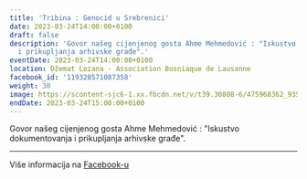 ```yaml
---
title: 'Tribina : Genocid u Srebrenici'
date: 2023-03-24T14:00:00+0100
draft: false
description: 'Govor našeg cijenjenog gosta Ahme Mehmedović : "Iskustvo dokumentovanja
  i prikupljanja arhivske građe".'
eventDate: 2023-03-24T14:00:00+0100
location: Džemat Lozana - Association Bosniaque de Lausanne
facebook_id: '119328571087358'
weight: 30
image: https://scontent-sjc6-1.xx.fbcdn.net/v/t39.30808-6/475968362_935496025377664_1254503329331924344_n.jpg?_nc_cat=109&ccb=1-7&_nc_sid=9e60e4&_nc_ohc=WgOQ7hucqIoQ7kNvwHYgDnG&_nc_oc=AdmBXnuqFDrNMKOKr68cpuMMuzvVAFW2XNv6RfNRIjqN_DHEuFkcMGIGYGRVkPvsxfU&_nc_zt=23&_nc_ht=scontent-sjc6-1.xx&edm=ABTKTjYEAAAA&_nc_gid=AudQtd5qQNS2s-KjtuVekQ&oh=00_AfUh8sTm-rLR1Uwv7RPpkybrYtSRAR1dOOFqheKx2oukQg&oe=68988A47
endDate: 2023-03-24T15:00:00+0100
---
```


Govor našeg cijenjenog gosta Ahme Mehmedović : "Iskustvo dokumentovanja i prikupljanja arhivske građe".

---

Više informacija na [Facebook-u](https://facebook.com/events/119328571087358)